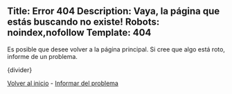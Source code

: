 Title: Error 404
Description: Vaya, la página que estás buscando no existe!
Robots: noindex,nofollow
Template: 404
----

Es posible que desee volver a la página principal.
Si cree que algo está roto, informe de un problema.

{divider}

[Volver al inicio]({url}) - [Informar del problema]({url}/contact)
